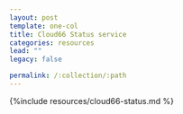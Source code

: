 ```yaml
---
layout: post
template: one-col
title: Cloud66 Status service
categories: resources
lead: ""
legacy: false

permalink: /:collection/:path
---
```



{%include resources/cloud66-status.md %}
